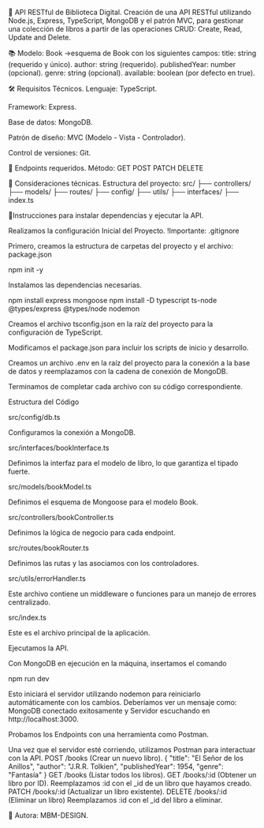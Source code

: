 🎯 API RESTful de Biblioteca Digital.
Creación de una API RESTful utilizando Node.js, Express, TypeScript, MongoDB y el patrón MVC, para gestionar una colección de libros a partir de las operaciones CRUD: Create, Read, Update and Delete.

📚 Modelo: Book →esquema de Book con los siguientes campos:
title: string (requerido y único).
author: string (requerido).
publishedYear: number (opcional).
genre: string (opcional).
available: boolean (por defecto en true).

🛠️ Requisitos Técnicos.
Lenguaje: TypeScript.


Framework: Express.


Base de datos: MongoDB.


Patrón de diseño: MVC (Modelo - Vista - Controlador).


Control de versiones: Git.

🔄 Endpoints requeridos.
Método:
GET
POST
PATCH
DELETE

🧠 Consideraciones técnicas.
Estructura del proyecto:
src/
├── controllers/
├── models/
├── routes/
├── config/
├── utils/
├── interfaces/
├── index.ts

🧪Instrucciones para instalar dependencias y ejecutar la API.

Realizamos la configuración Inicial del Proyecto. !Importante: .gitignore

Primero, creamos la estructura de carpetas del proyecto y el archivo: package.json

npm init -y

Instalamos las dependencias necesarias.

npm install express mongoose
npm install -D typescript ts-node @types/express @types/node nodemon

Creamos el archivo tsconfig.json en la raíz del proyecto para la configuración de TypeScript.

Modificamos el package.json para incluir los scripts de inicio y desarrollo.

Creamos un archivo .env en la raíz del proyecto para la conexión a la base de datos y reemplazamos con la cadena de conexión de MongoDB.

Terminamos de completar cada archivo con su código correspondiente.

Estructura del Código

src/config/db.ts

Configuramos la conexión a MongoDB.

src/interfaces/bookInterface.ts 

Definimos la interfaz para el modelo de libro, lo que garantiza el tipado fuerte.

src/models/bookModel.ts

Definimos el esquema de Mongoose para el modelo Book.

src/controllers/bookController.ts

Definimos la lógica de negocio para cada endpoint.

src/routes/bookRouter.ts

Definimos las rutas y las asociamos con los controladores.

src/utils/errorHandler.ts

Este archivo contiene un middleware o funciones para un manejo de errores centralizado.

src/index.ts

Este es el archivo principal de la aplicación.

Ejecutamos la API.

Con MongoDB en ejecución en la máquina, insertamos el comando

npm run dev

Esto iniciará el servidor utilizando nodemon para reiniciarlo automáticamente con los cambios. 
Deberíamos ver un mensaje como: MongoDB conectado exitosamente y Servidor escuchando en http://localhost:3000.

Probamos los Endpoints con una herramienta como Postman.

Una vez que el servidor esté corriendo, utilizamos Postman para interactuar con la API.
POST /books (Crear un nuevo libro).
{
  "title": "El Señor de los Anillos",
  "author": "J.R.R. Tolkien",
  "publishedYear": 1954,
  "genre": "Fantasía"
}
GET /books (Listar todos los libros).
GET /books/:id (Obtener un libro por ID).
Reemplazamos :id con el _id de un libro que hayamos creado.
PATCH /books/:id (Actualizar un libro existente).
DELETE /books/:id (Eliminar un libro)
Reemplazamos :id con el _id del libro a eliminar.

🎯 Autora: MBM-DESIGN.

